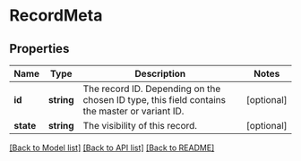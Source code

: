 # RecordMeta

## Properties
Name | Type | Description | Notes
------------ | ------------- | ------------- | -------------
**id** | **string** | The record ID. Depending on the chosen ID type, this field contains the master or variant ID. | [optional] 
**state** | **string** | The visibility of this record. | [optional] 

[[Back to Model list]](../../README.md#documentation-for-models) [[Back to API list]](../../README.md#documentation-for-api-endpoints) [[Back to README]](../../README.md)

